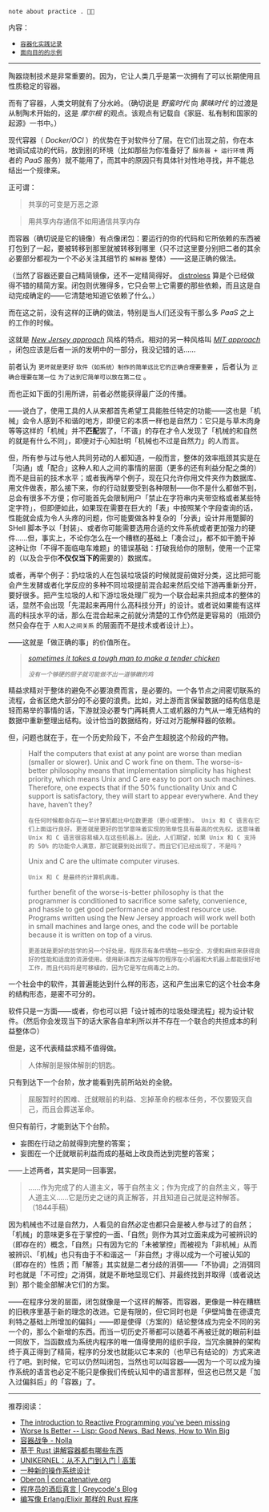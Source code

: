 
~~~ factor
note about practice . 🦎🤔
~~~

内容：

- [`容器化实践记录`](./practices-notes)
- [`面向目的的示例`](./play-demos)

----


陶器烧制技术是非常重要的。因为，它让人类几乎是第一次拥有了可以长期使用且性质稳定的容器。

而有了容器，人类文明就有了分水岭。（确切说是 *野蛮时代* 向 *蒙昧时代* 的过渡是从制陶术开始的，这是 *摩尔根* 的观点。该观点有记载自《家庭、私有制和国家的起源》一书中。）

现代容器（ *Docker/OCI* ）的优势在于对软件分了层。在它们出现之前，你在本地调试成功的代码，放到别的环境（比如那些为你准备好了 `服务器 + 运行环境` 两者的 *PaaS* 服务）就不能用了，而其中的原因只有具体针对性地寻找，并不能总结出一个规律来。

正可谓：

> 共享的可变是万恶之源
> 

> 用共享内存通信不如用通信共享内存
> 

而容器（确切说是它的镜像）有点像闭包：要运行的你的代码和它所依赖的东西被打包到了一起，要被转移到那里就被转移到哪里（只不过这里要分别把二者的其余必要部分都视为一个不必关注其细节的 `解释器` 整体）——这是正确的做法。

（当然了容器还要自己精简镜像，还不一定精简得好。 [distroless](https://github.com/GoogleContainerTools/distroless.git) 算是个已经做得不错的精简方案。闭包则优雅得多，它只会带上它需要的那些依赖，而且这是自动完成确定的——它清楚地知道它依赖了什么。）

而在这之前，没有这样的正确的做法，特别是当人们还没有干那么多 *PaaS* 之上的工作的时候。

这就是 [*New Jersey approach*](https://dreamsongs.com/RiseOfWorseIsBetter.html) 风格的特点。相对的另一种风格叫 [*MIT approach*](https://dreamsongs.com/RiseOfWorseIsBetter.html) ，闭包应该是后者一派的发明中的一部分，我没记错的话……

前者认为 `更坏就是更好` `软件（如系统）制作的简单远比它的正确合理要重要` ，后者认为 `正确合理要在第一位` `为了达到它简单可以放在第二位` 。

而也正如下面的引用所讲，前者必然能获得最广泛的传播。

——说白了，使用工具的人从来都首先希望工具能胜任特定的功能——这也是「机械」会令人感到不和谐的地方，即便它的本质一样也是自然力：它只是与草木肉身等等这样的「机械」并不**匹配**罢了，「不谐」的存在才令人发现了「机械的和自然的就是有什么不同」，即便对于心知肚明「机械也不过是自然力」的人而言。

但，所有参与过与他人共同劳动的人都知道，一般而言，整体的效率瓶颈其实是在「沟通」或「配合」这种人和人之间的事情的层面（更多的还有利益分配之类的）而不是目前的技术水平；或者我再举个例子，现在只允许你用文件夹作为数据库、用文件做表，那么接下来，你的行动就要受到各种限制——你不是什么都做不到，总会有很多不方便；你可能首先会限制用户「禁止在字符串内夹带空格或者某些特定字符」，但即便如此，如果现在需要在巨大的「表」中按照某个字段查询的话，性能就会成为令人头疼的问题，你可能要做各种复杂的「分表」设计并用蹩脚的 SHell 脚本予以「封装」、或者你可能需要选用合适的文件系统或者更加强力的硬件……但，事实上，不论你怎么在一个糟糕的基础上「凑合过」，都不如干脆干掉这种让你「不得不面临电车难题」的错误基础：打破我给你的限制，使用一个正常的（以及合乎你**不仅仅当下的**需要的）数据库。

或者，再举个例子：扔垃圾的人在包装垃圾袋的时候就提前做好分类，这比把可能会产生发酵或者化学反应的多种不同垃圾提前混合起来然后交给下游再重新分开，要好很多。把产生垃圾的人和下游垃圾处理厂视为一个联合起来共担成本的整体的话，显然不会出现「先混起来再用什么高科技分开」的设计。或者说如果能有这样高的科技水平的话，那么在混合起来之前就分清楚的工作仍然是更容易的（瓶颈仍然只会存在于 `人和人之间关系` 的层面而不是技术或者设计上）。

——这就是「做正确的事」的价值所在。

> [*sometimes it takes a tough man to make a tender chicken*](https://english.stackexchange.com/questions/24460/what-does-it-takes-a-tough-man-to-make-a-tender-chicken-mean)
> 
> *`没有一个够硬的厨子就可能做不出一道够嫩的鸡`*
> 

精益求精对于整体的避免不必要浪费而言，是必要的。一个各节点之间密切联系的流程，会省区绝大部分的不必要的浪费。比如，对上游而言保留数据的结构信息是轻而易举的事情的话，下游就没必要专门再耗费人工或机器的力气从一堆无结构的数据中重新整理出结构。设计恰当的数据结构，好过对万能解释器的依赖。

但，问题也就在于，在一个历史阶段下，不会产生超脱这个阶段的产物。

> Half the computers that exist at any point are worse than median (smaller or slower). Unix and C work fine on them. The worse-is-better philosophy means that implementation simplicity has highest priority, which means Unix and C are easy to port on such machines. Therefore, one expects that if the 50% functionality Unix and C support is satisfactory, they will start to appear everywhere. And they have, haven’t they?
> 
> `在任何时候都会存在一半计算机都比中位数更差（更小或更慢）。 Unix 和 C 语言在它们上面运行良好。更差就是更好的哲学意味着实现的简单性具有最高的优先权，这意味着 Unix 和 C 语言很容易植入在这些机器上。因此，人们期望，如果 Unix 和 C 支持的 50% 的功能令人满意，那它就要到处出现了。而且它们已经出现了，不是吗？`
> 
> Unix and C are the ultimate computer viruses.
> 
> `Unix 和 C 是最终的计算机病毒。`
> 
> further benefit of the worse-is-better philosophy is that the programmer is conditioned to sacrifice some safety, convenience, and hassle to get good performance and modest resource use. Programs written using the New Jersey approach will work well both in small machines and large ones, and the code will be portable because it is written on top of a virus.
> 
> `更差就是更好的哲学的另一个好处是，程序员有条件牺牲一些安全、方便和麻烦来获得良好的性能和适度的资源使用。使用新泽西方法编写的程序在小机器和大机器上都能很好地工作，而且代码将是可移植的，因为它是写在病毒之上的。`
> 

一个社会中的软件，其普遍能达到什么样的形态，这和产生出来它的这个社会本身的结构形态，是密不可分的。

软件只是一方面——或者，你也可以把「设计城市的垃圾处理流程」视为设计软件。（然后你会发现当下的话大家各自牟利所以并不存在一个联合的共担成本的利益整体🙃）

但是，这不代表精益求精不值得做。

> 人体解剖是猴体解剖的钥匙。
> 

只有到达下一个台阶，放才能看到先前所站处的全貌。

> 屈服暂时的困难、迁就眼前的利益、忘掉革命的根本任务，不仅要毁灭自己，而且会葬送革命。
> 

但只有前行，才能到达下个台阶。

- 妄图在行动之前就得到完整的答案；
- 妄图在一个迁就眼前利益而成的基础上改良而达到完整的答案；

——上述两者，其实是同一回事罢。

> ……作为完成了的人道主义，等于自然主义；作为完成了的自然主义，等于人道主义……它是历史之谜的真正解答，并且知道自己就是这种解答。（1844手稿）
> 

因为机械也不过是自然力，人看见的自然必定也都只会是被人参与过了的自然；「机械」的意味更多在于掌控的一面、「自然」则作为其对立面来成为可被辨识的（即存在的）概念，「自然」只有因为它的「未被掌控」而被视为「非机械」从而被辨识、「机械」也只有由于不和谐这一「非自然」才得以成为一个可被认知的（即存在的）性质；而「解答」其实就是二者分歧的消弭——「不协调」之消弭同时也就是「不可控」之消弭，就是不断地显现它们、并最终找到并取得（或者说达到）那个能全部解决它们的方案。

——在程序分发的层面，闭包就像是一个这样的解答。而容器，更像是一种在糟糕的旧秩序里基于新的理念的改进。它是有限的，但它同时也是「伊壁鸠鲁在德谟克利特之基础上所增加的偏斜」——即是使得（方案的）结论整体成为完全不同的另一个的，那么个新增的东西。而当一切历史芥蒂都可以随着不再被迁就的眼前利益一同放下，当函数成为系统内程序的唯一值得使用的组织手段，当冗余臃肿的架构终于真正得到了精简，程序的分发也就能以它本来的（也早已有结论的）方式来进行了吧。到时候，它可以仍然叫闭包，当然也可以叫容器——因为一个可以成为操作系统的语言也必定不能只是像我们传统认知中的语言那样，但这也已然又是「加入过偏斜后」的「容器」了。


--------

推荐阅读：

- [The introduction to Reactive Programming you've been missing](https://gist.github.com/staltz/868e7e9bc2a7b8c1f754)
- [Worse Is Better -- Lisp: Good News, Bad News, How to Win Big](https://dreamsongs.com/WIB.html)
- [容器战争 - Nolla](https://cmgs.me/life/container-war)
- [基于 Rust 讲解容器都有哪些东西](https://litchipi.github.io/series/container_in_rust)
- [UNIKERNEL：从不入门到入门 | 高策](https://gaocegege.com/Blog/%E5%AE%89%E5%88%A9/unikernel-book)
- [一种新的操作系统设计](https://www.yinwang.org/blog-cn/2013/04/14/os-design)
- [Oberon | concatenative.org](https://concatenative.org/wiki/view/Oberon)
- [程序员的酒后真言 | Greycode's Blog](https://greycode.top/posts/a98d5ec3509f483e80919ca2e09bda1b/)
- [编写像 Erlang/Elixir 那样的 Rust 程序](https://lunatic.solutions/blog/writing-rust-the-elixir-way/)
